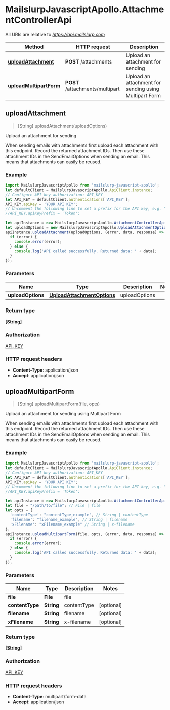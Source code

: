 # MailslurpJavascriptApollo.AttachmentControllerApi

All URIs are relative to *https://api.mailslurp.com*

Method | HTTP request | Description
------------- | ------------- | -------------
[**uploadAttachment**](AttachmentControllerApi.md#uploadAttachment) | **POST** /attachments | Upload an attachment for sending
[**uploadMultipartForm**](AttachmentControllerApi.md#uploadMultipartForm) | **POST** /attachments/multipart | Upload an attachment for sending using Multipart Form



## uploadAttachment

> [String] uploadAttachment(uploadOptions)

Upload an attachment for sending

When sending emails with attachments first upload each attachment with this endpoint. Record the returned attachment IDs. Then use these attachment IDs in the SendEmailOptions when sending an email. This means that attachments can easily be reused.

### Example

```javascript
import MailslurpJavascriptApollo from 'mailslurp-javascript-apollo';
let defaultClient = MailslurpJavascriptApollo.ApiClient.instance;
// Configure API key authorization: API_KEY
let API_KEY = defaultClient.authentications['API_KEY'];
API_KEY.apiKey = 'YOUR API KEY';
// Uncomment the following line to set a prefix for the API key, e.g. "Token" (defaults to null)
//API_KEY.apiKeyPrefix = 'Token';

let apiInstance = new MailslurpJavascriptApollo.AttachmentControllerApi();
let uploadOptions = new MailslurpJavascriptApollo.UploadAttachmentOptions(); // UploadAttachmentOptions | uploadOptions
apiInstance.uploadAttachment(uploadOptions, (error, data, response) => {
  if (error) {
    console.error(error);
  } else {
    console.log('API called successfully. Returned data: ' + data);
  }
});
```

### Parameters


Name | Type | Description  | Notes
------------- | ------------- | ------------- | -------------
 **uploadOptions** | [**UploadAttachmentOptions**](UploadAttachmentOptions.md)| uploadOptions | 

### Return type

**[String]**

### Authorization

[API_KEY](../README.md#API_KEY)

### HTTP request headers

- **Content-Type**: application/json
- **Accept**: application/json


## uploadMultipartForm

> [String] uploadMultipartForm(file, opts)

Upload an attachment for sending using Multipart Form

When sending emails with attachments first upload each attachment with this endpoint. Record the returned attachment IDs. Then use these attachment IDs in the SendEmailOptions when sending an email. This means that attachments can easily be reused.

### Example

```javascript
import MailslurpJavascriptApollo from 'mailslurp-javascript-apollo';
let defaultClient = MailslurpJavascriptApollo.ApiClient.instance;
// Configure API key authorization: API_KEY
let API_KEY = defaultClient.authentications['API_KEY'];
API_KEY.apiKey = 'YOUR API KEY';
// Uncomment the following line to set a prefix for the API key, e.g. "Token" (defaults to null)
//API_KEY.apiKeyPrefix = 'Token';

let apiInstance = new MailslurpJavascriptApollo.AttachmentControllerApi();
let file = "/path/to/file"; // File | file
let opts = {
  'contentType': "contentType_example", // String | contentType
  'filename': "filename_example", // String | filename
  'xFilename': "xFilename_example" // String | x-filename
};
apiInstance.uploadMultipartForm(file, opts, (error, data, response) => {
  if (error) {
    console.error(error);
  } else {
    console.log('API called successfully. Returned data: ' + data);
  }
});
```

### Parameters


Name | Type | Description  | Notes
------------- | ------------- | ------------- | -------------
 **file** | **File**| file | 
 **contentType** | **String**| contentType | [optional] 
 **filename** | **String**| filename | [optional] 
 **xFilename** | **String**| x-filename | [optional] 

### Return type

**[String]**

### Authorization

[API_KEY](../README.md#API_KEY)

### HTTP request headers

- **Content-Type**: multipart/form-data
- **Accept**: application/json

